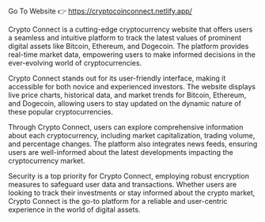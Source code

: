 Go To Website 👉 https://cryptocoinconnect.netlify.app/

Crypto Connect is a cutting-edge cryptocurrency website that offers users a seamless and intuitive platform to track the latest values of prominent digital assets like Bitcoin, Ethereum, and Dogecoin. The platform provides real-time market data, empowering users to make informed decisions in the ever-evolving world of cryptocurrencies.

Crypto Connect stands out for its user-friendly interface, making it accessible for both novice and experienced investors. The website displays live price charts, historical data, and market trends for Bitcoin, Ethereum, and Dogecoin, allowing users to stay updated on the dynamic nature of these popular cryptocurrencies.

Through Crypto Connect, users can explore comprehensive information about each cryptocurrency, including market capitalization, trading volume, and percentage changes. The platform also integrates news feeds, ensuring users are well-informed about the latest developments impacting the cryptocurrency market.

Security is a top priority for Crypto Connect, employing robust encryption measures to safeguard user data and transactions. Whether users are looking to track their investments or stay informed about the crypto market, Crypto Connect is the go-to platform for a reliable and user-centric experience in the world of digital assets.
